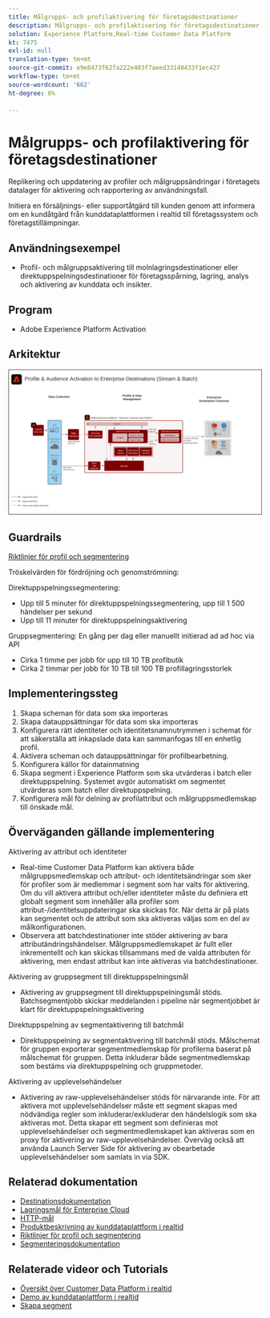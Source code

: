 ```yaml
---
title: Målgrupps- och profilaktivering för företagsdestinationer
description: Målgrupps- och profilaktivering för företagsdestinationer
solution: Experience Platform,Real-time Customer Data Platform
kt: 7475
exl-id: null
translation-type: tm+mt
source-git-commit: e9e8473f62fa222e483f7aeed33148433f1ec427
workflow-type: tm+mt
source-wordcount: '662'
ht-degree: 0%

---
```



# Målgrupps- och profilaktivering för företagsdestinationer

Replikering och uppdatering av profiler och målgruppsändringar i företagets datalager för aktivering och rapportering av användningsfall.

Initiera en försäljnings- eller supportåtgärd till kunden genom att informera om en kundåtgärd från kunddataplattformen i realtid till företagssystem och företagstillämpningar.

## Användningsexempel

* Profil- och målgruppsaktivering till molnlagringsdestinationer eller direktuppspelningsdestinationer för företagsspårning, lagring, analys och aktivering av kunddata och insikter.

## Program

* Adobe Experience Platform Activation

## Arkitektur

<img src="assets/enterprise_destination.svg" alt="Referensarkitektur för Enterprise Activation Scenario" style="border:1px solid #4a4a4a" />

## Guardrails

[Riktlinjer för profil och segmentering](https://experienceleague.adobe.com/docs/experience-platform/profile/guardrails.html?lang=en)

Tröskelvärden för fördröjning och genomströmning:

Direktuppspelningssegmentering:

* Upp till 5 minuter för direktuppspelningssegmentering, upp till 1 500 händelser per sekund
* Upp till 11 minuter för direktuppspelningsaktivering

Gruppsegmentering:
En gång per dag eller manuellt initierad ad ad hoc via API

* Cirka 1 timme per jobb för upp till 10 TB profibutik
* Cirka 2 timmar per jobb för 10 TB till 100 TB profillagringsstorlek

## Implementeringssteg

1. Skapa scheman för data som ska importeras
1. Skapa datauppsättningar för data som ska importeras
1. Konfigurera rätt identiteter och identitetsnamnutrymmen i schemat för att säkerställa att inkapslade data kan sammanfogas till en enhetlig profil.
1. Aktivera scheman och datauppsättningar för profilbearbetning.
1. Konfigurera källor för datainmatning
1. Skapa segment i Experience Platform som ska utvärderas i batch eller direktuppspelning. Systemet avgör automatiskt om segmentet utvärderas som batch eller direktuppspelning.
1. Konfigurera mål för delning av profilattribut och målgruppsmedlemskap till önskade mål.

## Överväganden gällande implementering

Aktivering av attribut och identiteter

* Real-time Customer Data Platform kan aktivera både målgruppsmedlemskap och attribut- och identitetsändringar som sker för profiler som är medlemmar i segment som har valts för aktivering. Om du vill aktivera attribut och/eller identiteter måste du definiera ett globalt segment som innehåller alla profiler som attribut-/identitetsuppdateringar ska skickas för. När detta är på plats kan segmentet och de attribut som ska aktiveras väljas som en del av målkonfigurationen.
* Observera att batchdestinationer inte stöder aktivering av bara attributändringshändelser. Målgruppsmedlemskapet är fullt eller inkrementellt och kan skickas tillsammans med de valda attributen för aktivering, men endast attribut kan inte aktiveras via batchdestinationer.

Aktivering av gruppsegment till direktuppspelningsmål

* Aktivering av gruppsegment till direktuppspelningsmål stöds. Batchsegmentjobb skickar meddelanden i pipeline när segmentjobbet är klart för direktuppspelningsaktivering

Direktuppspelning av segmentaktivering till batchmål

* Direktuppspelning av segmentaktivering till batchmål stöds. Målschemat för gruppen exporterar segmentmedlemskap för profilerna baserat på målschemat för gruppen. Detta inkluderar både segmentmedlemskap som bestäms via direktuppspelning och gruppmetoder.

Aktivering av upplevelsehändelser

* Aktivering av raw-upplevelsehändelser stöds för närvarande inte. För att aktivera mot upplevelsehändelser måste ett segment skapas med nödvändiga regler som inkluderar/exkluderar den händelslogik som ska aktiveras mot. Detta skapar ett segment som definieras mot upplevelsehändelser och segmentmedlemskapet kan aktiveras som en proxy för aktivering av raw-upplevelsehändelser. Överväg också att använda Launch Server Side för aktivering av obearbetade upplevelsehändelser som samlats in via SDK.

## Relaterad dokumentation

* [Destinationsdokumentation](https://experienceleague.adobe.com/docs/experience-platform/destinations/catalog/overview.html)
* [Lagringsmål för Enterprise Cloud](https://experienceleague.adobe.com/docs/experience-platform/destinations/catalog/cloud-storage/overview.html?lang=en#catalog)
* [HTTP-mål](https://experienceleague.adobe.com/docs/experience-platform/destinations/catalog/http-destination.html?lang=en#overview)
* [Produktbeskrivning av kunddataplattform i realtid](https://helpx.adobe.com/legal/product-descriptions/real-time-customer-data-platform.html)
* [Riktlinjer för profil och segmentering](https://experienceleague.adobe.com/docs/experience-platform/profile/guardrails.html?lang=en)
* [Segmenteringsdokumentation](https://experienceleague.adobe.com/docs/experience-platform/segmentation/api/streaming-segmentation.html)

## Relaterade videor och Tutorials

* [Översikt över Customer Data Platform i realtid](https://experienceleague.adobe.com/docs/platform-learn/tutorials/application-services/rtcdp/understanding-the-real-time-customer-data-platform.html)
* [Demo av kunddataplattform i realtid](https://experienceleague.adobe.com/docs/platform-learn/tutorials/application-services/rtcdp/demo.html)
* [Skapa segment](https://experienceleague.adobe.com/docs/platform-learn/tutorials/segments/create-segments.html)
